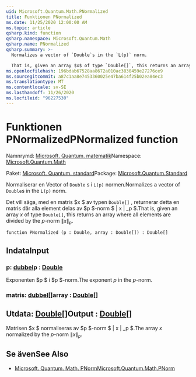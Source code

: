 ```yaml
---
uid: Microsoft.Quantum.Math.PNormalized
title: Funktionen PNormalized
ms.date: 11/25/2020 12:00:00 AM
ms.topic: article
qsharp.kind: function
qsharp.namespace: Microsoft.Quantum.Math
qsharp.name: PNormalized
qsharp.summary: >-
  Normalizes a vector of `Double`s in the `L(p)` norm.

  That is, given an array $x$ of type `Double[]`, this returns an array where all elements are divided by the $p$-norm $\|x\|_p$.
ms.openlocfilehash: 196bdab67528aa8672a010ac3830459e27276ce9
ms.sourcegitcommit: a87c1aa8e7453360025e47ba614f25b02ea84ec3
ms.translationtype: MT
ms.contentlocale: sv-SE
ms.lasthandoff: 11/26/2020
ms.locfileid: "96227530"
---
```

# <a name="pnormalized-function"></a><span data-ttu-id="5f087-102">Funktionen PNormalized</span><span class="sxs-lookup"><span data-stu-id="5f087-102">PNormalized function</span></span>

<span data-ttu-id="5f087-103">Namnrymd: [Microsoft. Quantum. matematik](xref:Microsoft.Quantum.Math)</span><span class="sxs-lookup"><span data-stu-id="5f087-103">Namespace: [Microsoft.Quantum.Math](xref:Microsoft.Quantum.Math)</span></span>

<span data-ttu-id="5f087-104">Paket: [Microsoft. Quantum. standard](https://nuget.org/packages/Microsoft.Quantum.Standard)</span><span class="sxs-lookup"><span data-stu-id="5f087-104">Package: [Microsoft.Quantum.Standard](https://nuget.org/packages/Microsoft.Quantum.Standard)</span></span>


<span data-ttu-id="5f087-105">Normaliserar en Vector of `Double` s i `L(p)` normen.</span><span class="sxs-lookup"><span data-stu-id="5f087-105">Normalizes a vector of `Double`s in the `L(p)` norm.</span></span>

<span data-ttu-id="5f087-106">Det vill säga, med en matris $x $ av typen `Double[]` , returnerar detta en matris där alla element delas av $p $-norm $ \| x \| _p $.</span><span class="sxs-lookup"><span data-stu-id="5f087-106">That is, given an array $x$ of type `Double[]`, this returns an array where all elements are divided by the $p$-norm $\|x\|_p$.</span></span>

```qsharp
function PNormalized (p : Double, array : Double[]) : Double[]
```


## <a name="input"></a><span data-ttu-id="5f087-107">Indata</span><span class="sxs-lookup"><span data-stu-id="5f087-107">Input</span></span>

### <a name="p--double"></a><span data-ttu-id="5f087-108">p: [dubbel](xref:microsoft.quantum.lang-ref.double)</span><span class="sxs-lookup"><span data-stu-id="5f087-108">p : [Double](xref:microsoft.quantum.lang-ref.double)</span></span>

<span data-ttu-id="5f087-109">Exponenten $p $ i $p $-norm.</span><span class="sxs-lookup"><span data-stu-id="5f087-109">The exponent $p$ in the $p$-norm.</span></span>


### <a name="array--double"></a><span data-ttu-id="5f087-110">matris: [dubbel](xref:microsoft.quantum.lang-ref.double)[]</span><span class="sxs-lookup"><span data-stu-id="5f087-110">array : [Double](xref:microsoft.quantum.lang-ref.double)[]</span></span>





## <a name="output--double"></a><span data-ttu-id="5f087-111">Utdata: [Double](xref:microsoft.quantum.lang-ref.double)[]</span><span class="sxs-lookup"><span data-stu-id="5f087-111">Output : [Double](xref:microsoft.quantum.lang-ref.double)[]</span></span>

<span data-ttu-id="5f087-112">Matrisen $x $ normaliseras av $p $-norm $ \| x \| _p $.</span><span class="sxs-lookup"><span data-stu-id="5f087-112">The array $x$ normalized by the $p$-norm $\|x\|_p$.</span></span>

## <a name="see-also"></a><span data-ttu-id="5f087-113">Se även</span><span class="sxs-lookup"><span data-stu-id="5f087-113">See Also</span></span>

- [<span data-ttu-id="5f087-114">Microsoft. Quantum. Math. PNorm</span><span class="sxs-lookup"><span data-stu-id="5f087-114">Microsoft.Quantum.Math.PNorm</span></span>](xref:Microsoft.Quantum.Math.PNorm)